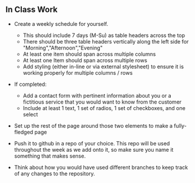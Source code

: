 ## In Class Work

- Create a weekly schedule for yourself.

  - This should include 7 days (M-Su) as table headers across the top
  - There should be three table headers vertically along the left side for "Morning","Afternoon","Evening"
  - At least one item should span across multiple columns
  - At least one Item should span across multiple rows
  - Add styling (either in-line or via external stylesheet) to ensure it is working properly for multiple columns / rows

- If completed:

  - Add a contact form with pertinent information about you or a fictitious service that you would want to know from the customer
  - Include at least 1 text, 1 set of radios, 1 set of checkboxes, and one select

- Set up the rest of the page around those two elements to make a fully-fledged page
- Push it to github in a repo of your choice. This repo will be used throughout the week as we add onto it, so make sure you name it something that makes sense.
- Think about how you would have used different branches to keep track of any changes to the repository.
